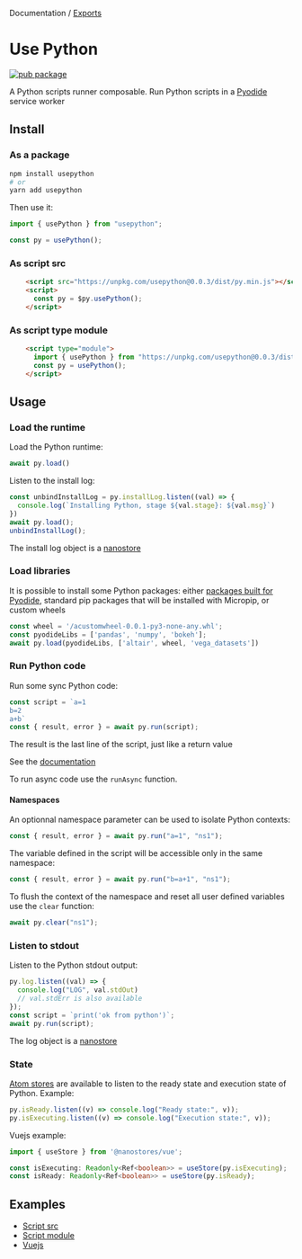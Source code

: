 Documentation / [Exports](modules.md)

# Use Python

[![pub package](https://img.shields.io/npm/v/usepython)](https://www.npmjs.com/package/usepython)

A Python scripts runner composable. Run Python scripts in a [Pyodide](https://github.com/pyodide/pyodide) service worker

## Install

### As a package

```bash
npm install usepython
# or
yarn add usepython
```

Then use it:

```ts
import { usePython } from "usepython";

const py = usePython();
```

### As script src

```html
    <script src="https://unpkg.com/usepython@0.0.3/dist/py.min.js"></script>
    <script>
      const py = $py.usePython();
    </script>
```

### As script type module

```html
    <script type="module">
      import { usePython } from "https://unpkg.com/usepython@0.0.3/dist/py.esm.js";
      const py = usePython();
    </script>
```

## Usage

### Load the runtime

Load the Python runtime:

```ts
await py.load()
```

Listen to the install log:

```ts
const unbindInstallLog = py.installLog.listen((val) => {
  console.log(`Installing Python, stage ${val.stage}: ${val.msg}`)
})
await py.load();
unbindInstallLog();
```

The install log object is a [nanostore](https://github.com/nanostores/nanostores#maps)

### Load libraries

It is possible to install some Python packages: either [packages built for Pyodide](https://pyodide.org/en/stable/usage/packages-in-pyodide.html#packages-in-pyodide), standard pip packages that will be installed with Micropip, or custom wheels 

```ts
const wheel = '/acustomwheel-0.0.1-py3-none-any.whl';
const pyodideLibs = ['pandas', 'numpy', 'bokeh'];
await py.load(pyodideLibs, ['altair', wheel, 'vega_datasets'])
```

### Run Python code

Run some sync Python code:

```ts
const script = `a=1
b=2
a+b`
const { result, error } = await py.run(script);
```

The result is the last line of the script, just like a return value

See the [documentation](doc/modules.md)

To run async code use the `runAsync` function.

#### Namespaces

An optionnal namespace parameter can be used to isolate Python contexts:

```ts
const { result, error } = await py.run("a=1", "ns1");
```

The variable defined in the script will be accessible only in the
same namespace:

```ts
const { result, error } = await py.run("b=a+1", "ns1");
```

To flush the context of the namespace and reset all user defined
variables use the `clear` function:

```ts
await py.clear("ns1");
```

### Listen to stdout

Listen to the Python stdout output:

```ts
py.log.listen((val) => {
  console.log("LOG", val.stdOut)
  // val.stdErr is also available
});
const script = `print('ok from python')`;
await py.run(script);
```

The log object is a [nanostore](https://github.com/nanostores/nanostores#maps)

### State

[Atom stores](https://github.com/nanostores/nanostores#atoms) are available to listen to
the ready state and execution state of Python. Example:

```ts
py.isReady.listen((v) => console.log("Ready state:", v));
py.isExecuting.listen((v) => console.log("Execution state:", v));
```

Vuejs example:

```ts
import { useStore } from '@nanostores/vue';

const isExecuting: Readonly<Ref<boolean>> = useStore(py.isExecuting);
const isReady: Readonly<Ref<boolean>> = useStore(py.isReady);
```

## Examples

- [Script src](examples/umd/)
- [Script module](examples/esm/)
- [Vuejs](examples/vuejs/)
